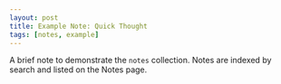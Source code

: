 ```yaml
---
layout: post
title: Example Note: Quick Thought
tags: [notes, example]
---
```


A brief note to demonstrate the `notes` collection. Notes are indexed by search and listed on the Notes page.
